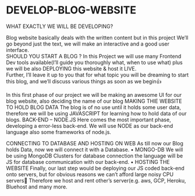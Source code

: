 # DEVELOP-BLOG-WEBSITE

WHAT EXACTLY WE WILL BE DEVELOPING? 


Blog website basically deals with the written content but in this project We’ll go beyond just the text, we will make an interactive and a good user interface.  
SHOULD YOU START A BLOG ? 
In this Project we will use many Frontend Dev tools available(I’ll guide you thoroughly what, when to use what) plus we will be also DEPLOYING this website & host it LIVE.  
Further, I’ll leave it up to you that for what topic you will be dreaming to start this blog, and we’ll discuss various things as soon as we begin👍 

In this first phase of our project we will be making an awesome UI for our blog website, also deciding the name of our blog  MAKING THIE WEBSITE TO HOLD BLOG DATA The blog is of no use until it holds some user data, therefore we will be using JAVASCRIPT for learning how to hold data of our blogs. BACK-END – NODE.JS Here comes the most important phase, developing a error-less back-end. We will use NODE as our back-end language also some frameworks of node.js. 

CONNECTING TO DATABASE AND HOSTING ON WEB 
As till now our Blog holds Data, now we will connect it with a Database. • MONGO-DB We will be using MongoDB Clusters for database connection the language will be JS for database communication with our back-end. • HOSTING THE WEBSITE Finally, our last step would be deploying our JS coded back-end onto servers, but for obvious reasons we can’t afford large noisy CPU servers🤞 Therefore we host and rent other’s server(e.g. aws, GCP, Heroku, Bluehost and many more.
